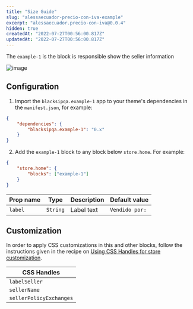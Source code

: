 ```yaml
---
title: "Size Guide"
slug: "alessaecuador-precio-con-iva-example"
excerpt: "alessaecuador.precio-con-iva@0.0.4"
hidden: true
createdAt: "2022-07-27T00:56:00.817Z"
updatedAt: "2022-07-27T00:56:00.817Z"
---
```

The `example-1` is the block is responsible show the seller information

![image](https://user-images.githubusercontent.com/17678382/115098788-993db180-9ef7-11eb-8b1e-4bb45aef7e3e.png)

## Configuration

1. Import the `blacksipqa.example-1` app to your theme's dependencies in the `manifest.json`, for example:

```json
{
    "dependencies": {
        "blacksipqa.example-1": "0.x"
    }
}
```

2. Add the `example-1` block to any block below `store.home`. For example:

```json
{
    "store.home": {
        "blocks": ["example-1"]
    }
}
```

| Prop name | Type     | Description | Default value  |
| --------- | -------- | ----------- | -------------- |
| `label`   | `String` | Label text  | `Vendido por:` |

## Customization

In order to apply CSS customizations in this and other blocks, follow the instructions given in the recipe on [Using CSS Handles for store customization](https://vtex.io/docs/recipes/style/using-css-handles-for-store-customization).

| CSS Handles             |
| ----------------------- |
| `labelSeller`           |
| `sellerName`            |
| `sellerPolicyExchanges` |
